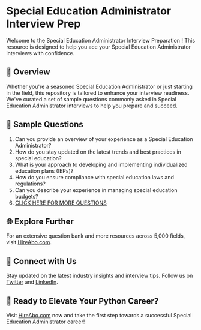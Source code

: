 # Special Education Administrator Interview Prep

Welcome to the Special Education Administrator Interview Preparation ! This resource is designed to help you ace your Special Education Administrator interviews with confidence.

## 🚀 Overview

Whether you're a seasoned Special Education Administrator or just starting in the field, this repository is tailored to enhance your interview readiness. We've curated a set of sample questions commonly asked in Special Education Administrator interviews to help you prepare and succeed.

## 📝 Sample Questions

1. Can you provide an overview of your experience as a Special Education Administrator?
2. How do you stay updated on the latest trends and best practices in special education?
3. What is your approach to developing and implementing individualized education plans (IEPs)?
4. How do you ensure compliance with special education laws and regulations?
5. Can you describe your experience in managing special education budgets?
6. [CLICK HERE FOR MORE QUESTIONS](https://hireabo.com/job/4_3_11/Special%20Education%20Administrator)

## 🌐 Explore Further

For an extensive question bank and more resources across 5,000 fields, visit [HireAbo.com](https://www.hireabo.com).

## 📱 Connect with Us

Stay updated on the latest industry insights and interview tips. Follow us on [Twitter](https://twitter.com/hireabo) and [LinkedIn](https://www.linkedin.com/in/hire-abo-3609972a8/).

## 🚀 Ready to Elevate Your Python Career?

Visit [HireAbo.com](https://www.hireabo.com) now and take the first step towards a successful Special Education Administrator career!